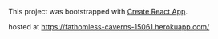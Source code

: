 This project was bootstrapped with [Create React App](https://github.com/facebook/create-react-app).

hosted at https://fathomless-caverns-15061.herokuapp.com/
